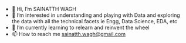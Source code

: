 - 👋 Hi, I’m SAINATTH WAGH
- 👀 I’m interested in understanding and playing with Data and exploring the data with all the technical facets ie Engg, Data Science, EDA, etc
- 🌱 I’m currently learning to relearn and reinvent the wheel
- 📫 How to reach me sainatth.wagh@gmail.com

<!---
saiwagh2001/saiwagh2001 is a ✨ special ✨ repository because its `README.md` (this file) appears on your GitHub profile.
You can click the Preview link to take a look at your changes.
--->
